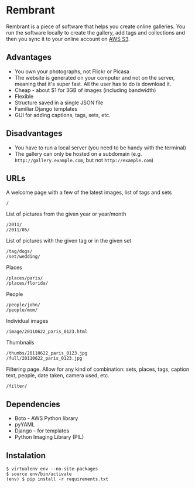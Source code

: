 Rembrant
========

Rembrant is a piece of software that helps you create online galleries. You
run the software locally to create the gallery, add tags and collections and
then you sync it to your online account on [AWS S3][s3].

Advantages
----------

* You own your photographs, not Flickr or Picasa
* The website is generated on your computer and not on the server, meaning that
  it's super fast. All the user has to do is download it.
* Cheap - about $1 for 3GB of images (including bandwidth)
* Flexible
* Structure saved in a single JSON file
* Familiar Django templates
* GUI for adding captions, tags, sets, etc.

Disadvantages
-------------

* You have to run a local server (you need to be handy with the terminal)
* The gallery can only be hosted on a subdomain (e.g.
  `http://gallery.example.com`, but not `http://example.com`)

URLs
----

A welcome page with a few of the latest images, list of tags and sets

    /

List of pictures from the given year or year/month

    /2011/
    /2011/05/

List of pictures with the given tag or in the given set

    /tag/dogs/
    /set/wedding/

Places

    /places/paris/
    /places/florida/

People

    /people/john/
    /people/mom/

Individual images

    /image/20110622_paris_0123.html

Thumbnails

    /thumbs/20110622_paris_0123.jpg
    /full/20110622_paris_0123.jpg



Filtering page. Allow for any kind of combination: sets, places, tags, caption
text, people, date taken, camera used, etc.

    /filter/

Dependencies
------------

* Boto - AWS Python library
* pyYAML
* Django - for templates
* Python Imaging Library (PIL)

Instalation
-----------

    $ virtualenv env --no-site-packages
    $ source env/bin/activate
    (env) $ pip install -r requirements.txt

[s3]: http://aws.amazon.com/s3/
